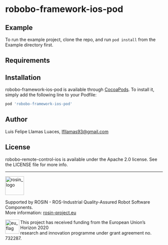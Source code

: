 # robobo-framework-ios-pod

## Example

To run the example project, clone the repo, and run `pod install` from the Example directory first.

## Requirements

## Installation

robobo-framework-ios-pod is available through [CocoaPods](https://cocoapods.org). To install
it, simply add the following line to your Podfile:

```ruby
pod 'robobo-framework-ios-pod'
```

## Author

Luis Felipe Llamas Luaces, lfllamas93@gmail.com

## License

robobo-remote-control-ios is available under the Apache 2.0 license. See the LICENSE file for more info.

***
<!-- 
    ROSIN acknowledgement from the ROSIN press kit
    @ https://github.com/rosin-project/press_kit
-->

<a href="http://rosin-project.eu">
  <img src="http://rosin-project.eu/wp-content/uploads/rosin_ack_logo_wide.png" 
       alt="rosin_logo" height="60" >
</a>

Supported by ROSIN - ROS-Industrial Quality-Assured Robot Software Components.  
More information: <a href="http://rosin-project.eu">rosin-project.eu</a>

<img src="http://rosin-project.eu/wp-content/uploads/rosin_eu_flag.jpg" 
     alt="eu_flag" height="45" align="left" >  

This project has received funding from the European Union’s Horizon 2020  
research and innovation programme under grant agreement no. 732287. 
